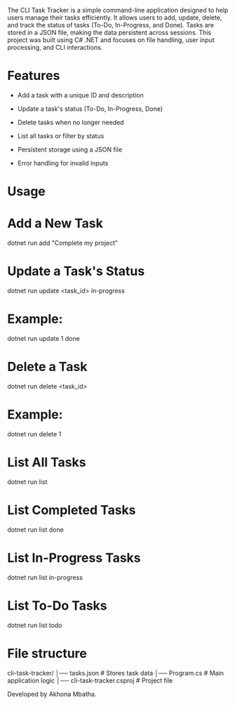 The CLI Task Tracker is a simple command-line application designed to help users manage their tasks efficiently. It allows users to add, update, delete, and track the status of tasks (To-Do, In-Progress, and Done). Tasks are stored in a JSON file, making the data persistent across sessions. This project was built using C# .NET and focuses on file handling, user input processing, and CLI interactions.

# Features
- Add a task with a unique ID and description

- Update a task's status (To-Do, In-Progress, Done)

- Delete tasks when no longer needed

- List all tasks or filter by status

- Persistent storage using a JSON file

- Error handling for invalid inputs

# Usage

# Add a New Task
dotnet run add "Complete my project"

# Update a Task's Status
dotnet run update <task_id> in-progress
# Example:
dotnet run update 1 done

# Delete a Task
dotnet run delete <task_id>
# Example:
dotnet run delete 1

# List All Tasks
dotnet run list

# List Completed Tasks
dotnet run list done

# List In-Progress Tasks
dotnet run list in-progress

# List To-Do Tasks
dotnet run list todo

# File structure
cli-task-tracker/
│── tasks.json  # Stores task data
│── Program.cs  # Main application logic
│── cli-task-tracker.csproj  # Project file

Developed by Akhona Mbatha.
